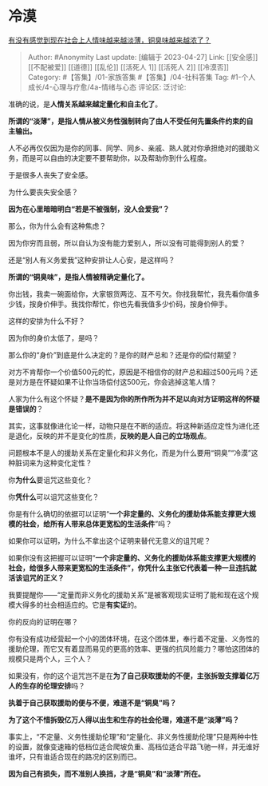 # 冷漠
[有没有感觉到现在社会上人情味越来越淡薄，铜臭味越来越浓了？](https://www.zhihu.com/question/485848189/answer/2198602003)

> Author: #Anonymity
> Last update: [编辑于 2023-04-27]
> Link: [[安全感]] [[不配被爱]] [[道德]] [[乱伦]] [[活死人 1]] [[活死人 2]] [[冷漠否]]
> Category: #【答集】/01-家族答集  #【答集】/04-社科答集
> Tag:  #1-个人成长/4-心理与疗愈/4a-情绪与心态 
> 评论区:
> 泛讨论:

准确的说，是**人情关系越来越定量化和自主化了**。

**所谓的“淡薄”，是指人情从被义务性强制转向了由人不受任何先置条件约束的自主输出。**

人不必再仅仅因为是你的同事、同学、同乡、亲戚、熟人就对你承担绝对的援助义务，而是可以自由的决定要不要帮助你，以及帮助你到什么程度。

于是很多人丧失了安全感。

为什么要丧失安全感？

**因为在心里暗暗明白“若是不被强制，没人会爱我”？**

那么，你为什么会有这种焦虑？

因为你穷而且弱，所以自认为没有能力爱别人，所以没有可能得到别人的爱？

还是“别人有义务爱我”这种安排让人心安，是这样吗？

**所谓的“铜臭味”，是指人情被精确定量化了。**

你出钱，我卖一碗面给你，大家银货两讫、互不亏欠。你找我帮忙，我先看你值多少钱，按身价伸手。我找你帮忙，你也先看我值多少价码，按身价伸手。

这样的安排为什么不好？

因为你的身价太低了，是吗？

那么你的“身价”到底是什么决定的？是你的财产总和？还是你的偿付期望？

对方不肯帮你一个价值500元的忙，原因是不相信你的财产总和超过500元吗？还是对方是在怀疑如果不让你当场偿付这500元，你会逃掉这笔人情？

人家为什么有这个怀疑？**是不是因为你的所作所为并不足以向对方证明这样的怀疑是错误的**？

其实，这事就像进化论一样，动物只是在不断的适应。将这种新适应定性为进化还是退化，反映的并不是变化的性质，**反映的是人自己的立场观点**。

问题根本不是人的援助关系在定量化和非义务化，而是为什么要用“铜臭”“冷漠”这种脏词来为这种变化定性？

你**为什么**要诅咒这些变化？

你**凭什么**可以诅咒这些变化？

你是有什么确切的依据可以证明“**一个非定量的、义务化的援助体系能支撑更大规模的社会，给所有人带来总体更宽松的生活条件**”吗？

如果你可以证明，为什么不拿出这个证明来替代无意义的诅咒呢？

如果你没有这把握可以证明“**一个非定量的、义务化的援助体系能支撑更大规模的社会，给很多人带来更宽松的生活条件”，你凭什么主张它代表着一种一旦违抗就活该诅咒的正义？**

我要提醒你——“定量而非义务化的援助关系”是被客观现实证明了能和现在这个规模大得多的社会相适应的。它是**有实证**的。

你的反向的证明在哪？

你有没有成功经营起一个小的团体环境，在这个团体里，奉行着不定量、义务性的援助伦理，而它又有着显而易见的更高的效率、更强的抗风险能力？哪怕这团体的规模只是两个人，三个人？

如果没有，你的这个诅咒岂不是在**为了自己获取援助的不便，主张拆毁支撑着亿万人的生存的伦理安排**吗？

**执着于自己获取援助的便与不便，难道不是“铜臭”吗？**

**为了这个不惜拆毁亿万人得以出生和生存的社会伦理，难道不是“淡薄”吗？**

事实上，“不定量、义务性援助伦理”和“定量化、非义务性援助伦理”只是两种中性的设置，就像变速箱的低档位适合爬坡负重、高档位适合平路飞驰一样，并无谁好谁坏，只有谁适合现在的路况的区别而已。

**因为自己有损失，而不准别人换挡，才是“铜臭”和“淡薄”所在。**
